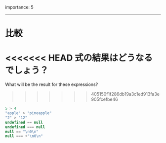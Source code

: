 importance: 5

---

# 比較

<<<<<<< HEAD
式の結果はどうなるでしょう？
=======
What will be the result for these expressions?
>>>>>>> 405150f1f286db19a3c1ed913fa3e905fcefbe46

```js no-beautify
5 > 4
"apple" > "pineapple"
"2" > "12"
undefined == null
undefined === null
null == "\n0\n"
null === +"\n0\n"
```
